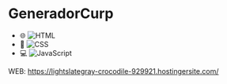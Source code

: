 # GeneradorCurp

- 🌐 ![HTML](https://img.shields.io/badge/HTML5-E34F26?style=for-the-badge&logo=html5&logoColor=white)
- 🎨 ![CSS](https://img.shields.io/badge/CSS3-1572B6?style=for-the-badge&logo=css3&logoColor=white)
- 💻 ![JavaScript](https://img.shields.io/badge/JavaScript-F7DF1E?style=for-the-badge&logo=javascript&logoColor=black)

WEB: https://lightslategray-crocodile-929921.hostingersite.com/
